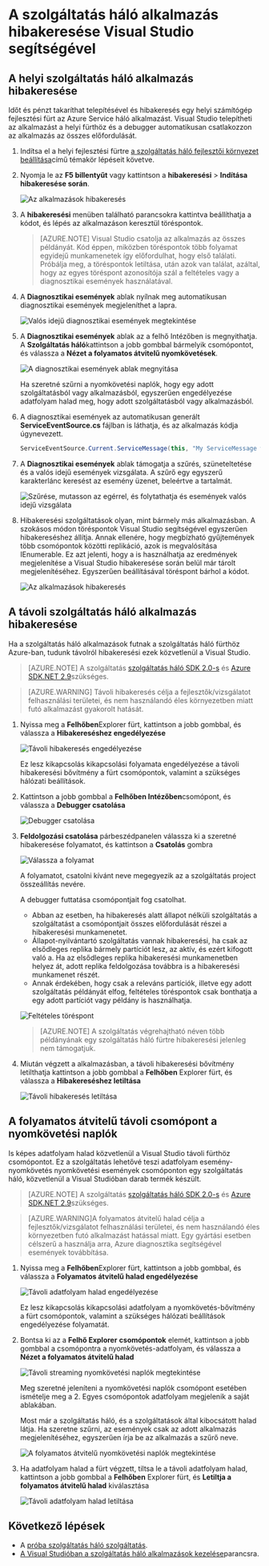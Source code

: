 <properties
   pageTitle="Az alkalmazás a Visual Studióban hibakeresése |} Microsoft Azure"
   description="Fejlesztési és a helyi fejlesztési fürthöz hibakeresési őket a Visual Studio növelheti megbízhatóságának és teljesítményének a szolgáltatások."
   services="service-fabric"
   documentationCenter=".net"
   authors="vturecek"
   manager="timlt"
   editor=""/>

<tags
   ms.service="service-fabric"
   ms.devlang="dotnet"
   ms.topic="article"
   ms.tgt_pltfrm="na"
   ms.workload="na"
   ms.date="06/21/2016"
   ms.author="vturecek;mikhegn"/>

# <a name="debug-your-service-fabric-application-by-using-visual-studio"></a>A szolgáltatás háló alkalmazás hibakeresése Visual Studio segítségével

## <a name="debug-a-local-service-fabric-application"></a>A helyi szolgáltatás háló alkalmazás hibakeresése

Időt és pénzt takaríthat telepítésével és hibakeresés egy helyi számítógép fejlesztési fürt az Azure Service háló alkalmazást. Visual Studio telepítheti az alkalmazást a helyi fürthöz és a debugger automatikusan csatlakozzon az alkalmazás az összes előfordulását.

1. Indítsa el a helyi fejlesztési fürtre [a szolgáltatás háló fejlesztői környezet beállítása](service-fabric-get-started.md)című témakör lépéseit követve.

2. Nyomja le az **F5 billentyűt** vagy kattintson a **hibakeresési** > **Indítása hibakeresése során**.

    ![Az alkalmazások hibakeresés][startdebugging]

3. A **hibakeresési** menüben található parancsokra kattintva beállíthatja a kódot, és lépés az alkalmazáson keresztül töréspontok.

    > [AZURE.NOTE] Visual Studio csatolja az alkalmazás az összes példányát. Kód éppen, miközben töréspontok több folyamat egyidejű munkamenetek így előfordulhat, hogy első találati. Próbálja meg, a töréspontok letiltása, után azok van találat, azáltal, hogy az egyes töréspont azonosítója szál a feltételes vagy a diagnosztikai események használatával.

4. A **Diagnosztikai események** ablak nyílnak meg automatikusan diagnosztikai események megjeleníthet a lapra.

    ![Valós idejű diagnosztikai események megtekintése][diagnosticevents]

5. A **Diagnosztikai események** ablak az a felhő Intézőben is megnyithatja.  A **Szolgáltatás háló**kattintson a jobb gombbal bármelyik csomópontot, és válassza a **Nézet a folyamatos átvitelű nyomkövetések**.

    ![A diagnosztikai események ablak megnyitása][viewdiagnosticevents]

    Ha szeretné szűrni a nyomkövetési naplók, hogy egy adott szolgáltatásból vagy alkalmazásból, egyszerűen engedélyezése adatfolyam halad meg, hogy adott szolgáltatásból vagy alkalmazásból.

6. A diagnosztikai események az automatikusan generált **ServiceEventSource.cs** fájlban is láthatja, és az alkalmazás kódja úgynevezett.

    ```csharp
    ServiceEventSource.Current.ServiceMessage(this, "My ServiceMessage with a parameter {0}", result.Value.ToString());
    ```

7. A **Diagnosztikai események** ablak támogatja a szűrés, szüneteltetése és a valós idejű események vizsgálata.  A szűrő egy egyszerű karakterlánc keresést az esemény üzenet, beleértve a tartalmát.

    ![Szűrése, mutasson az egérrel, és folytathatja és események valós idejű vizsgálata][diagnosticeventsactions]

8. Hibakeresési szolgáltatások olyan, mint bármely más alkalmazásban. A szokásos módon töréspontok Visual Studio segítségével egyszerűen hibakereséshez állítja. Annak ellenére, hogy megbízható gyűjtemények több csomópontok közötti replikáció, azok is megvalósítása IEnumerable. Ez azt jelenti, hogy a is használhatja az eredmények megjelenítése a Visual Studio hibakeresése során belül már tárolt megjelenítéséhez. Egyszerűen beállításával töréspont bárhol a kódot.

    ![Az alkalmazások hibakeresés][breakpoint]

<!--Every topic should have next steps and links to the next logical set of content to keep the customer engaged-->

## <a name="debug-a-remote-service-fabric-application"></a>A távoli szolgáltatás háló alkalmazás hibakeresése

Ha a szolgáltatás háló alkalmazások futnak a szolgáltatás háló fürthöz Azure-ban, tudunk távolról hibakeresési ezek közvetlenül a Visual Studio.

> [AZURE.NOTE] A szolgáltatás [szolgáltatás háló SDK 2.0-s](http://www.microsoft.com/web/handlers/webpi.ashx?command=getinstallerredirect&appid=MicrosoftAzure-ServiceFabric-VS2015) és [Azure SDK.NET 2.9](https://azure.microsoft.com/downloads/)szükséges.    

<!-- -->
> [AZURE.WARNING] Távoli hibakeresés célja a fejlesztők/vizsgálatot felhasználási területei, és nem használandó éles környezetben miatt futó alkalmazást gyakorolt hatását.

1. Nyissa meg a **Felhőben**Explorer fürt, kattintson a jobb gombbal, és válassza a **Hibakereséshez engedélyezése**

    ![Távoli hibakeresés engedélyezése][enableremotedebugging]

    Ez lesz kikapcsolás kikapcsolási folyamata engedélyezése a távoli hibakeresési bővítmény a fürt csomópontok, valamint a szükséges hálózati beállítások.

2. Kattintson a jobb gombbal a **Felhőben Intézőben**csomópont, és válassza a **Debugger csatolása**

    ![Debugger csatolása][attachdebugger]

3. **Feldolgozási csatolása** párbeszédpanelen válassza ki a szeretné hibakeresése folyamatot, és kattintson a **Csatolás** gombra

    ![Válassza a folyamat][chooseprocess]

    A folyamatot, csatolni kívánt neve megegyezik az a szolgáltatás project összeállítás nevére.

    A debugger futtatása csomópontjait fog csatolhat.
    - Abban az esetben, ha hibakeresés alatt állapot nélküli szolgáltatás a szolgáltatást a csomópontjait összes előfordulását részei a hibakeresési munkamenetet.
    - Állapot-nyilvántartó szolgáltatás vannak hibakeresési, ha csak az elsődleges replika bármely partíciót lesz, az aktív, és ezért kifogott való a. Ha az elsődleges replika hibakeresési munkamenetben helyez át, adott replika feldolgozása továbbra is a hibakeresési munkamenet részét.
    - Annak érdekében, hogy csak a releváns partíciók, illetve egy adott szolgáltatás példányát elfog, feltételes töréspontok csak bonthatja a egy adott partíciót vagy példány is használhatja.

    ![Feltételes töréspont][conditionalbreakpoint]

    > [AZURE.NOTE] A szolgáltatás végrehajtható néven több példányának egy szolgáltatás háló fürtre hibakeresési jelenleg nem támogatjuk.

4. Miután végzett a alkalmazásban, a távoli hibakeresési bővítmény letilthatja kattintson a jobb gombbal a **Felhőben** Explorer fürt, és válassza a **Hibakereséshez letiltása**

    ![Távoli hibakeresés letiltása][disableremotedebugging]

## <a name="streaming-traces-from-a-remote-cluster-node"></a>A folyamatos átvitelű távoli csomópont a nyomkövetési naplók

Is képes adatfolyam halad közvetlenül a Visual Studio távoli fürthöz csomópontot. Ez a szolgáltatás lehetővé teszi adatfolyam esemény-nyomkövetés nyomkövetési események csomóponton egy szolgáltatás háló, közvetlenül a Visual Studióban darab termék készült.

> [AZURE.NOTE] A szolgáltatás [szolgáltatás háló SDK 2.0-s](http://www.microsoft.com/web/handlers/webpi.ashx?command=getinstallerredirect&appid=MicrosoftAzure-ServiceFabric-VS2015) és [Azure SDK.NET 2.9](https://azure.microsoft.com/downloads/)szükséges.

<!-- -->
> [AZURE.WARNING]A folyamatos átvitelű halad célja a fejlesztők/vizsgálatot felhasználási területei, és nem használandó éles környezetben futó alkalmazást hatással miatt.
> Egy gyártási esetben célszerű a használja arra, Azure diagnosztika segítségével események továbbítása.

1. Nyissa meg a **Felhőben**Explorer fürt, kattintson a jobb gombbal, és válassza a **Folyamatos átvitelű halad engedélyezése**

    ![Távoli adatfolyam halad engedélyezése][enablestreamingtraces]

    Ez lesz kikapcsolás kikapcsolási adatfolyam a nyomkövetés-bővítmény a fürt csomópontok, valamint a szükséges hálózati beállítások engedélyezése folyamatát.

2. Bontsa ki az a **Felhő Explorer** **csomópontok** elemét, kattintson a jobb gombbal a csomópontra a nyomkövetés-adatfolyam, és válassza a **Nézet a folyamatos átvitelű halad**

    ![Távoli streaming nyomkövetési naplók megtekintése][viewremotestreamingtraces]

    Meg szeretné jeleníteni a nyomkövetési naplók csomópont esetében ismételje meg a 2. Egyes csomópontok adatfolyam megjelenik a saját ablakában.

    Most már a szolgáltatás háló, és a szolgáltatások által kibocsátott halad látja. Ha szeretne szűrni, az események csak az adott alkalmazás megjelenítéséhez, egyszerűen írja be az alkalmazás a szűrő neve.

    ![A folyamatos átvitelű nyomkövetési naplók megtekintése][viewingstreamingtraces]

4. Ha adatfolyam halad a fürt végzett, tiltsa le a távoli adatfolyam halad, kattintson a jobb gombbal a **Felhőben** Explorer fürt, és **Letiltja a folyamatos átvitelű halad** kiválasztása

    ![Távoli adatfolyam halad letiltása][disablestreamingtraces]

## <a name="next-steps"></a>Következő lépések

- A [próba szolgáltatás háló szolgáltatás](service-fabric-testability-overview.md).
- [A Visual Studióban a szolgáltatás háló alkalmazások kezelése](service-fabric-manage-application-in-visual-studio.md)parancsra.

<!--Image references-->
[startdebugging]: ./media/service-fabric-debugging-your-application/startdebugging.png
[diagnosticevents]: ./media/service-fabric-debugging-your-application/diagnosticevents.png
[viewdiagnosticevents]: ./media/service-fabric-debugging-your-application/viewdiagnosticevents.png
[diagnosticeventsactions]: ./media/service-fabric-debugging-your-application/diagnosticeventsactions.png
[breakpoint]: ./media/service-fabric-debugging-your-application/breakpoint.png
[enableremotedebugging]: ./media/service-fabric-debugging-your-application/enableremotedebugging.png
[attachdebugger]: ./media/service-fabric-debugging-your-application/attachdebugger.png
[chooseprocess]: ./media/service-fabric-debugging-your-application/chooseprocess.png
[conditionalbreakpoint]: ./media/service-fabric-debugging-your-application/conditionalbreakpoint.png
[disableremotedebugging]: ./media/service-fabric-debugging-your-application/disableremotedebugging.png
[enablestreamingtraces]: ./media/service-fabric-debugging-your-application/enablestreamingtraces.png
[viewingstreamingtraces]: ./media/service-fabric-debugging-your-application/viewingstreamingtraces.png
[viewremotestreamingtraces]: ./media/service-fabric-debugging-your-application/viewremotestreamingtraces.png
[disablestreamingtraces]: ./media/service-fabric-debugging-your-application/disablestreamingtraces.png
